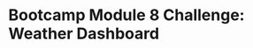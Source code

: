 # Bootcamp Module 8 Challenge: Weather Dashboard

<!-- ## Description

The Weather Dashboard runs in the browser and allows users to see a 5 day weather forecast for cities of their choosing.

## GitHub Pages

Deployed version of this project can be seen [here]().

## License

Please refer to the LICENSE in the repo. -->
